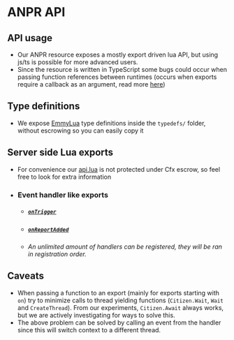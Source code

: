 # ANPR API

## API usage
- Our ANPR resource exposes a mostly export driven lua API, but using js/ts is possible for more advanced users.
- Since the resource is written in TypeScript some bugs could occur when passing function references between runtimes (occurs when exports require a callback as an argument, read more [here](#caveats))


## Type definitions
- We expose [EmmyLua](https://emmylua.github.io/) type definitions inside the `typedefs/` folder, without escrowing so you can easily copy it

## Server side Lua exports
- For convenience our [api.lua](https://pastebin.com/8PWcjXs9) is not protected under Cfx escrow, so feel free to look for extra information
- ### Event handler like exports
  - ##### [`onTrigger`](anpr/api/ontrigger.md)
  - ##### [`onReportAdded`](anpr/api/onreportadded.md)
  - *An unlimited amount of handlers can be registered, they will be ran in registration order.*

## Caveats
- When passing a function to an export (mainly for exports starting with `on`)  try to minimize calls to thread yielding functions (`Citizen.Wait`, `Wait` and `CreateThread`). From our experiments, `Citizen.Await` always works, but we are actively investigating for ways to solve this.
- The above problem can be solved by calling an event from the handler since this will switch context to a different thread.